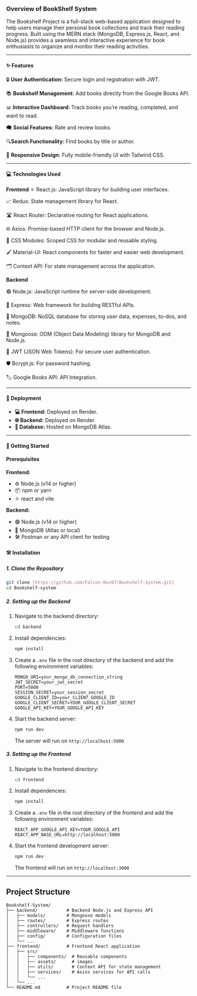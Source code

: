 ### **Overview of BookShelf System**

The Bookshelf Project is a full-stack web-based application designed to help users manage their personal book collections and track their reading progress. Built using the MERN stack (MongoDB, Express.js, React, and Node.js) provides a seamless and interactive experience for book enthusiasts to organize and monitor their reading activities.

---

#### ✨ Features

🔒 **User Authentication:** Secure login and registration with JWT.

📚 **Bookshelf Management:** Add books directly from the Google Books API.

📊 **Interactive Dashboard:** Track books you’re reading, completed, and want to read.

🗨 **Social Features:** Rate and review books.

🔍**Search Functionality:** Find books by title or author.

📱 **Responsive Design:** Fully mobile-friendly UI with Tailwind CSS.

---

#### 💻 Technologies Used

**Frontend**
⚛️ React.js: JavaScript library for building user interfaces.

📈 Redux: State management library for React.

🛣️ React Router: Declarative routing for React applications.

🌐 Axios: Promise-based HTTP client for the browser and Node.js.

🎨 CSS Modules: Scoped CSS for modular and reusable styling.

🖌️ Material-UI: React components for faster and easier web development.

🗂️ Context API: For state management across the application.

**Backend**

🟢 Node.js: JavaScript runtime for server-side development.

🚀 Express: Web framework for building RESTful APIs.

📂 MongoDB: NoSQL database for storing user data, expenses, to-dos, and notes.

🔗 Mongoose: ODM (Object Data Modeling) library for MongoDB and Node.js.

🔑 JWT (JSON Web Tokens): For secure user authentication.

🛡️ Bcrypt.js: For password hashing.

🏷️ Google Books API: API Integration.

---

#### 🚀 Deployment

- **💻 Frontend:** Deployed on Render.
- **🌐 Backend:** Deployed on Render.
- **💾 Database:** Hosted on MongoDB Atlas.

---

#### 🚧 Getting Started

#### Prerequisites

**Frontend:**

- ⚙️ Node.js (v14 or higher)
- 📦 npm or yarn
- ⚛️ react and vite

**Backend:**

- 🟢 Node.js (v14 or higher)
- 📂 MongoDB (Atlas or local)
- 🛠️ Postman or any API client for testing

#### 🛠 Installation

##### 1. Clone the Repository

```bash
git clone [https://github.com/Falcon-Dev07/Bookshelf-System.git]
cd Bookshelf-system
```

##### 2. Setting up the Backend

1. Navigate to the backend directory:

   ```bash
   cd backend
   ```

2. Install dependencies:

   ```bash
   npm install
   ```

3. Create a `.env` file in the root directory of the backend and add the following environment variables:

   ```plaintext
   MONGO_URI=your_mongo_db_connection_string
   JWT_SECRET=your_jwt_secret
   PORT=5000
   SESSION_SECRET=your_session_secret
   GOOGLE_CLIENT_ID=your_CLIENT_GOOGLE_ID
   GOOGLE_CLIENT_SECRET=YOUR_GOOGLE_CLIENT_SECRET
   GOOGLE_API_KEY=YOUR_GOOGLE_API_KEY
   ```

4. Start the backend server:

   ```bash
   npm run dev
   ```

   The server will run on `http://localhost:5000`

##### 3. Setting up the Frontend

1. Navigate to the frontend directory:

   ```bash
   cd frontend
   ```

2. Install dependencies:

   ```bash
   npm install
   ```

3. Create a `.env` file in the root directory of the frontend and add the following environment variables:

   ```plaintext
   REACT_APP_GOOGLE_API_KEY=YOUR_GOOGLE_API
   REACT_APP_BASE_URL=http://localhost:5000
   ```

4. Start the frontend development server:

   ```bash
   npm run dev
   ```

   The frontend will run on `http://localhost:3000`

---

## Project Structure

```plaintext
Bookshelf-System/
├── backend/           # Backend Node.js and Express API
│   ├── models/        # Mongoose models
│   ├── routes/        # Express routes
│   ├── controllers/   # Request handlers
│   ├── middleware/    # Middleware functions
│   ├── config/        # Configuration files
│   └── ...
├── frontend/          # Frontend React application
│   ├── src/
│   │   ├── components/  # Reusable components
│   │   ├── assets/      # images 
│   │   ├── utils/       # Context API for state management
│   │   ├── services/    # Axios services for API calls
│   │   └── ...
│   └── ...
└── README.md          # Project README file
```
